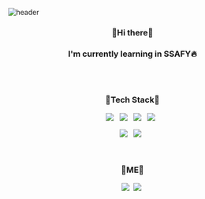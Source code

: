 ![header](https://capsule-render.vercel.app/api?type=slice&color=642EFE&height=300&section=header&text=DaHyunRow&fontSize=80)

<h3 align="center">👋Hi there👋</h3>
<h3 align="center">I'm currently learning in SSAFY🔥</h3>
<br><br>

<h3 align="center"> 🔗Tech Stack🔗 </h3>

<p align="center">
  <img src="https://img.shields.io/badge/PYTHON-3766AB?style=flat-square&logo=Python&logoColor=white"/></a> &nbsp;
  <img src="https://img.shields.io/badge/JAVA-FF8000?style=flat-square&logo=Java&logoColor=white"/></a> &nbsp;
  <img src="https://img.shields.io/badge/JavaScript-F5DA81?style=flat-square&logo=JavaScript&logoColor=white"/></a> &nbsp;
  <img src="https://img.shields.io/badge/CSS-8000FF?style=flat-square&logo=CSS3&logoColor=white"/></a> &nbsp;
</p> 
<p align="center">
  <img src="https://img.shields.io/badge/SpringBoot-04B431?style=flat-square&logo=Spring&logoColor=white"/></a> &nbsp;
  <img src="https://img.shields.io/badge/React-5858FA?style=flat-square&logo=React&logoColor=white"/></a> &nbsp;
</p>
<br>
<h3 align="center"> 🌈ME🌈 </h3>
<p align="center">
  <a href="https://velog.io/@dailyhyun"><img src="https://img.shields.io/badge/Tech Blog-0431B4?style=flat-square&logo=Vimeo&logoColor=white&link=https://velog.io/@dailyhyun"/></a>&nbsp;
  <a href="mailto:ekgusgn@naver.com"><img src="https://img.shields.io/badge/Mail-01A9DB?style=flat-square&logo=Gmail&logoColor=white&link=mailto:ekgusgn@naver.com"/></a>&nbsp;

</p>

<br>
<!--
**da1907/da1907** is a ✨ _special_ ✨ repository because its `README.md` (this file) appears on your GitHub profile.

Here are some ideas to get you started:

- 🔭 I’m currently working on ...
- 🌱 I’m currently learning ...
- 👯 I’m looking to collaborate on ...
- 🤔 I’m looking for help with ...
- 💬 Ask me about ...
- 📫 How to reach me: ...
- 😄 Pronouns: ...
- ⚡ Fun fact: ...
-->
